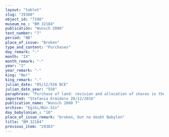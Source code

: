 ```yaml
---
layout: "tablet"
slug: "29380"
object_id: "7190"
museum_no_: "BM 32184"
publication: "Wunsch 2000"
text_number: "7"
period: "NB"
place_of_issue: "Broken"
type_and_content: "Purchases"
day_remark: "-"
month: "IX"
month_remark: "-"
year: "2"
year_remark: "-"
king: "Ner"
king_remark: "-"
julian_date: "05/12/558 BCE"
julian_date_year: "558"
paraphrase: "Purchase of land: revision and allocation of shares in the light of a previous contract.<br /> The text begins by recalling a business deal that took place in &Scaron;abāṭ (XI) of Nebuchadnezzar&rsquo;s 30<sup>th</sup> year, when <strong>A</strong> &ndash; governor of Babylon (<em>&scaron;ākin ṭēm Bābili</em>) &ndash; purchased 23;2.3 Kor (137250 m<sup>2</sup>) of agricultural land (<em>zēru</em>) from <strong>B</strong>, through his proxy <strong>C </strong>(<em>ina na&scaron;partu</em>). It was a field in the open country (<em>eqel ṣēri</em>), consisting partly of a cultivated date garden (<em>kir&ucirc; gi&scaron;immarē zaqpi</em>) bearing fruit (<em>iṣṣi bilti</em>), and partly of cultivated as well as newly cleared land (<em>eqlu mēre&scaron;u u tapt&ucirc;</em>); the land was located above and below the New Canal, in front of the Enlil Gate in the district (<em>pīhatu</em>) of Babylon.<br /> <strong>A </strong>payed 19 minas and 30 shekels of silver for this land; at the moment of the purchase, he sealed (<em>kanāku</em>) a document in which it was stated that if the field would have been found smaller or larger than what was originally calculated, the parties would satisfy each other&rsquo;s claims (<em>ahāme&scaron; apālu </em>) in accordance with its price (<em>k&icirc; mahīri</em>). However, they never came nor measured the field.<br /> The second half of the tablet, that records the new purchase and the consequences of the revision of the previous deal, is unfortunately severely damaged. One reads that, according to the king&rsquo;s instruction, <strong>A</strong>, in his role of governor (<em>&scaron;ākin ṭēmūti</em>) of the inhabitants of Babylon (<em>mārē Bābili</em>), had [...] and promised to the inhabitants of Babylon to give it (the field?) back [...].<br /> Fifteen years after the first purchase, in the accession year of the king Neriglissar, <strong>D</strong> acquires (<em>mahāru</em>) this field (<em>eqlu &scaron;uati</em>), 23;2.3 Kor (137250 m<sup>2</sup>) of agricultural land (<em>zēru</em>), from <strong>A</strong>&rsquo;s four sons <strong>E<sub>1</sub></strong>, <strong>E<sub>2</sub></strong>, <strong>E<sub>3</sub></strong> and <strong>E<sub>4</sub></strong>. He pays 22 minas and 20 shekels of silver, and confirms that <strong>F</strong> owns a half share (<em>ahi zitti &scaron;a </em>F <em>&scaron;akānu</em>).<br /> The rest of the tablet is too broken to allow a correct reconstruction of its contents: from what can still be read in the final clauses one infers that the full price has been received (<em>eṭēru</em>) and that there will be no opportunity to come back to the issue. &nbsp;Names of 6 witnesses and 2 scribes.<br /> The first half of this tablet refers to a purchase also recorded in BM32640+, BM48351 and BM41399.<br /> &nbsp;<br /> <strong>A</strong> = Marduk-ēṭir/Marduk-zēru-ibni//Ēṭiru, <em>&scaron;ākin ṭemi</em> of Babylon; <strong>B</strong> = Mu&scaron;ēzib-Bēl/&Scaron;ama&scaron;-unammir//Basia; <strong>C</strong> = Aplāya/Iqī&scaron;a-Marduk//S&icirc;n-nādin-&scaron;umi; <strong>D</strong> = Nab&ucirc;-ahhē-iddin/&Scaron;ulāya//Egibi; <strong>E<sub>1</sub></strong> = Marduk-&scaron;ākin-&scaron;umi/Marduk-ēṭir//Ēṭiru; <strong>E<sub>2</sub></strong> = Iqī&scaron;a-Marduk/Marduk-ēṭir//Ēṭiru; <strong>E<sub>3</sub></strong> = Nab&ucirc;-bān-ahi/Marduk-ēṭir//Ēṭiru; <strong>E<sub>4</sub></strong> = Nab&ucirc;-ēṭir-nap&scaron;āti/Marduk-ēṭir//Ēṭiru; <strong>F</strong> = Nergal-u&scaron;allim/&Scaron;umu-iddin//Ile&#39;&#39;i-Marduk"
imported: "Stefania Ermidoro 20/12/2016"
publication_name: "Wunsch 2000 7"
archive: "Egibi/Nūr-Sîn"
day_babylonian_: "10"
place_of_issue_remark: "broken, but no doubt Babylon"
title: "BM 32184"
previous_item: "29383"
---
```

